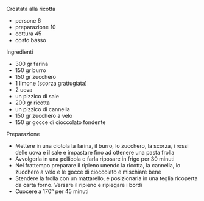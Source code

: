 Crostata alla ricotta

- persone 6
- preparazione 10
- cottura 45
- costo basso

Ingredienti

- 300 gr farina
- 150 gr burro
- 150 gr zucchero
- 1 limone (scorza grattugiata)
- 2 uova
- un pizzico di sale
- 200 gr ricotta
- un pizzico di cannella
- 150 gr zucchero a velo
- 150 gr gocce di cioccolato fondente

Preparazione

- Mettere in una ciotola la farina, il burro, lo zucchero, la scorza, i rossi delle uova e il sale e impastare fino ad ottenere una pasta frolla
- Avvolgerla in una pellicola e farla riposare in frigo per 30 minuti
- Nel frattempo preparare il ripieno unendo la ricotta, la cannella, lo zucchero a velo e le gocce di cioccolato e mischiare bene
- Stendere la frolla con un mattarello, e posizionarla in una teglia ricoperta da carta forno. Versare il ripieno e ripiegare i bordi
- Cuocere a 170° per 45 minuti
